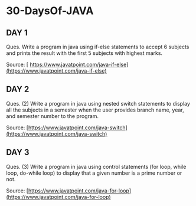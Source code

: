 # 30-DaysOf-JAVA

## DAY 1

Ques. Write a program in java using if-else statements to accept 6 subjects and prints the result with the first 5 subjects with highest marks.

Source: [ https://www.javatpoint.com/java-if-else](https://www.javatpoint.com/java-if-else)

## DAY 2

Ques. (2) Write a program in java using nested switch statements to display all the subjects in a semester when the user provides branch name, year, and semester number to the program.

Source: [https://www.javatpoint.com/java-switch](https://www.javatpoint.com/java-switch)

## DAY 3

Ques. (3) Write a program in java using control statements (for loop, while loop, do-while loop) to display that a given number is a prime number or not.

Source: [https://www.javatpoint.com/java-for-loop](https://www.javatpoint.com/java-for-loop)
